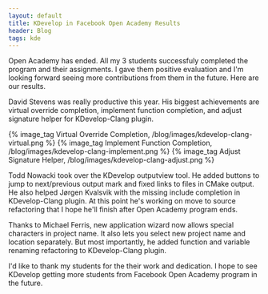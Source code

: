 ```yaml
---
layout: default
title: KDevelop in Facebook Open Academy Results
header: Blog
tags: kde
---
```


Open Academy has ended. All my 3 students successfuly completed the program and their assignments. I gave them positive evaluation and I'm looking forward seeing more contributions from them in the future. Here are our results.<!--more-->

David Stevens was really productive this year. His biggest achievements are virtual override completion, implement function completion, and adjust signature helper for KDevelop-Clang plugin.

<div>
{% image_tag Virtual Override Completion, /blog/images/kdevelop-clang-virtual.png %}
{% image_tag Implement Function Completion, /blog/images/kdevelop-clang-implement.png %}
{% image_tag Adjust Signature Helper, /blog/images/kdevelop-clang-adjust.png %}
</div>

Todd Nowacki took over the KDevelop outputview tool. He added buttons to jump to next/previous output mark and fixed links to files in CMake output. He also helped Jørgen Kvalsvik with the missing include completion in KDevelop-Clang plugin. At this point he's working on move to source refactoring that I hope he'll finish after Open Academy program ends.

Thanks to Michael Ferris, new application wizard now allows special characters in project name. It also lets you select new project name and location separately. But most importantly, he added function and variable renaming refactoring to KDevelop-Clang plugin.

I'd like to thank my students for the their work and dedication. I hope to see KDevelop getting more students from Facebook Open Academy program in the future.
